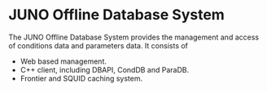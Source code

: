 # JUNO Offline Database System

The JUNO Offline Database System provides the management and access of conditions data and parameters data. It consists of 
* Web based management.
* C++ client, including DBAPI, CondDB and ParaDB. 
* Frontier and SQUID caching system.

